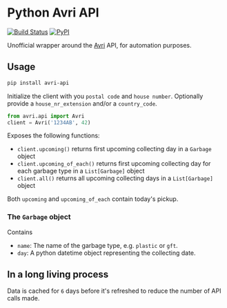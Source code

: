 # Python Avri API

[![Build Status](https://dev.azure.com/timvancann/timvancann/_apis/build/status/timvancann.pyavri?branchName=master)](https://dev.azure.com/timvancann/timvancann/_build/latest?definitionId=1&branchName=master)
[![PyPI](https://img.shields.io/pypi/v/avri-api)](https://pypi.org/project/avri-api/)

Unofficial wrapper around the [Avri](https://avri.nl/) API, for automation purposes.

## Usage

```bash
pip install avri-api
```

Initialize the client with you `postal code` and `house number`. Optionally provide a `house_nr_extension` and/or a `country_code`.
```python
from avri.api import Avri
client = Avri('1234AB', 42)
```

Exposes the following functions:
- ```client.upcoming()``` returns first upcoming collecting day in a `Garbage` object
- ```client.upcoming_of_each()``` returns first upcoming collecting day for each garbage type in a `List[Garbage]` object
- ```client.all()``` returns all upcoming collecting days in a `List[Garbage]` object

Both `upcoming` and `upcoming_of_each` contain today's pickup.

### The `Garbage` object

Contains 
- `name`: The name of the garbage type, e.g. `plastic` or `gft`.
- `day`: A python datetime object representing the collecting date.

## In a long living process
Data is cached for `6` days before it's refreshed to reduce the number of API calls made.
